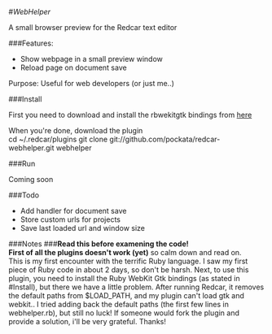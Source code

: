 #_WebHelper_

A small browser preview for the Redcar text editor

###Features:

 - Show webpage in a small preview window
 - Reload page on document save

Purpose:
   Useful for web developers (or just me..)

###Install

   First you need to download and install the rbwekitgtk bindings from [here](https://github.com/magec/rbwebkitgtk/)

   When you're done, download the plugin  
    cd ~/.redcar/plugins
    git clone git://github.com/pockata/redcar-webhelper.git webhelper

###Run

Coming soon

###Todo
 - Add handler for document save
 - Store custom urls for projects
 - Save last loaded url and window size

###Notes
###**Read this before examening the code!**  
**First of all the plugins doesn't work (yet)** so calm down and read on.  
This is my first encounter with the terrific Ruby language.
I saw my first piece of Ruby code in about 2 days, so don't be harsh.
Next, to use this plugin, you need to install the Ruby WebKit Gtk bindings (as stated in \#Install),
but there we have a little problem. After running Redcar, it removes the default paths from $LOAD_PATH,
and my plugin can't load gtk and webkit.. I tried adding back the default paths (the first few lines in webhelper.rb), but still no luck!
If someone would fork the plugin and provide a solution, i'll be very grateful. Thanks!

